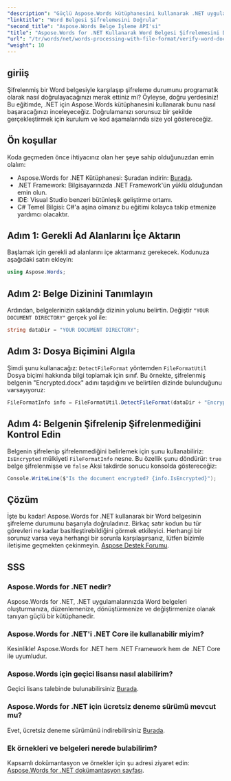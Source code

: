 ```yaml
---
"description": "Güçlü Aspose.Words kütüphanesini kullanarak .NET uygulamalarınızdaki Word belgelerinizin şifreleme durumunu nasıl kontrol edeceğinizi öğrenin. Bu adım adım eğitim, ön koşulları, kod uygulamasını ve faydalı SSS'leri kapsar."
"linktitle": "Word Belgesi Şifrelemesini Doğrula"
"second_title": "Aspose.Words Belge İşleme API'si"
"title": "Aspose.Words for .NET Kullanarak Word Belgesi Şifrelemesini Doğrulayın"
"url": "/tr/words/net/words-processing-with-file-format/verify-word-document-encryption/"
"weight": 10
---
```


## giriiş

Şifrelenmiş bir Word belgesiyle karşılaşıp şifreleme durumunu programatik olarak nasıl doğrulayacağınızı merak ettiniz mi? Öyleyse, doğru yerdesiniz! Bu eğitimde, .NET için Aspose.Words kütüphanesini kullanarak bunu nasıl başaracağınızı inceleyeceğiz. Doğrulamanızı sorunsuz bir şekilde gerçekleştirmek için kurulum ve kod aşamalarında size yol göstereceğiz.

## Ön koşullar

Koda geçmeden önce ihtiyacınız olan her şeye sahip olduğunuzdan emin olalım:

- Aspose.Words for .NET Kütüphanesi: Şuradan indirin: [Burada](https://releases.aspose.com/words/net/).
- .NET Framework: Bilgisayarınızda .NET Framework'ün yüklü olduğundan emin olun.
- IDE: Visual Studio benzeri bütünleşik geliştirme ortamı.
- C# Temel Bilgisi: C#'a aşina olmanız bu eğitimi kolayca takip etmenize yardımcı olacaktır.

## Adım 1: Gerekli Ad Alanlarını İçe Aktarın

Başlamak için gerekli ad alanlarını içe aktarmanız gerekecek. Kodunuza aşağıdaki satırı ekleyin:

```csharp
using Aspose.Words;
```

## Adım 2: Belge Dizinini Tanımlayın

Ardından, belgelerinizin saklandığı dizinin yolunu belirtin. Değiştir `"YOUR DOCUMENT DIRECTORY"` gerçek yol ile:

```csharp
string dataDir = "YOUR DOCUMENT DIRECTORY";
```

## Adım 3: Dosya Biçimini Algıla

Şimdi şunu kullanacağız: `DetectFileFormat` yöntemden `FileFormatUtil` Dosya biçimi hakkında bilgi toplamak için sınıf. Bu örnekte, şifrelenmiş belgenin "Encrypted.docx" adını taşıdığını ve belirtilen dizinde bulunduğunu varsayıyoruz:

```csharp
FileFormatInfo info = FileFormatUtil.DetectFileFormat(dataDir + "Encrypted.docx");
```

## Adım 4: Belgenin Şifrelenip Şifrelenmediğini Kontrol Edin

Belgenin şifrelenip şifrelenmediğini belirlemek için şunu kullanabiliriz: `IsEncrypted` mülkiyeti `FileFormatInfo` nesne. Bu özellik şunu döndürür: `true` belge şifrelenmişse ve `false` Aksi takdirde sonucu konsolda göstereceğiz:

```csharp
Console.WriteLine($"Is the document encrypted? {info.IsEncrypted}");
```

## Çözüm

İşte bu kadar! Aspose.Words for .NET kullanarak bir Word belgesinin şifreleme durumunu başarıyla doğruladınız. Birkaç satır kodun bu tür görevleri ne kadar basitleştirebildiğini görmek etkileyici. Herhangi bir sorunuz varsa veya herhangi bir sorunla karşılaşırsanız, lütfen bizimle iletişime geçmekten çekinmeyin. [Aspose Destek Forumu](https://forum.aspose.com/c/words/8).

## SSS

### Aspose.Words for .NET nedir?
Aspose.Words for .NET, .NET uygulamalarınızda Word belgeleri oluşturmanıza, düzenlemenize, dönüştürmenize ve değiştirmenize olanak tanıyan güçlü bir kütüphanedir.

### Aspose.Words for .NET'i .NET Core ile kullanabilir miyim?
Kesinlikle! Aspose.Words for .NET hem .NET Framework hem de .NET Core ile uyumludur.

### Aspose.Words için geçici lisansı nasıl alabilirim?
Geçici lisans talebinde bulunabilirsiniz [Burada](https://purchase.aspose.com/temporary-license/).

### Aspose.Words for .NET için ücretsiz deneme sürümü mevcut mu?
Evet, ücretsiz deneme sürümünü indirebilirsiniz [Burada](https://releases.aspose.com/).

### Ek örnekleri ve belgeleri nerede bulabilirim?
Kapsamlı dokümantasyon ve örnekler için şu adresi ziyaret edin: [Aspose.Words for .NET dokümantasyon sayfası](https://reference.aspose.com/words/net/).